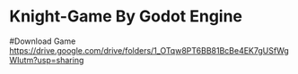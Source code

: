 # Knight-Game By Godot Engine
#Download Game
https://drive.google.com/drive/folders/1_OTqw8PT6BB81BcBe4EK7gUSfWgWIutm?usp=sharing
